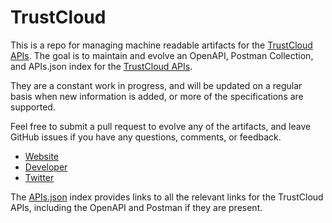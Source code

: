 # TrustCloudThis is a repo for managing machine readable artifacts for the [TrustCloud APIs](https://trustcloud.com/). The goal is to maintain and evolve an OpenAPI, Postman Collection, and APIs.json index for the [TrustCloud APIs](https://trustcloud.com/).They are a constant work in progress, and will be updated on a regular basis when new information is added, or more of the specifications are supported.Feel free to submit a pull request to evolve any of the artifacts, and leave GitHub issues if you have any questions, comments, or feedback.- [Website](https://trustcloud.com/)- [Developer](https://trustcloud.com/)- [Twitter](https://twitter.com/trustcloud)The [APIs.json](https://github.com/api-evangelist/trustcloud/blob/master/apis.json) index provides links to all the relevant links for the TrustCloud APIs, including the OpenAPI and Postman if they are present.